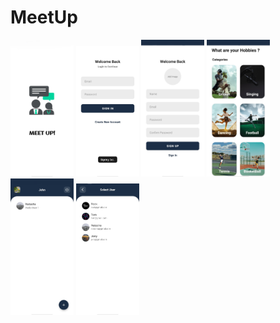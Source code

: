 # MeetUp
<html>
  <body>
    <img src="https://github.com/OmkarMGhanekar/MeetUp/blob/master/page-1.jpg" width=20%, height= 20%/>
    <img src="https://github.com/OmkarMGhanekar/MeetUp/blob/master/page-2.jpg" width=20%, height= 20%/>
    <img src="https://github.com/OmkarMGhanekar/MeetUp/blob/master/page-3.jpg" width=20%, height= 20%/>
    <img src="https://github.com/OmkarMGhanekar/MeetUp/blob/master/page-4.jpg" width=20%, height= 20%/>
    <img src="https://github.com/OmkarMGhanekar/MeetUp/blob/master/page-5.jpg" width=20%, height= 20%/>
    <img src="https://github.com/OmkarMGhanekar/MeetUp/blob/master/page-6.jpg" width=20%, height= 20%/>
    
  </body>
</html>
